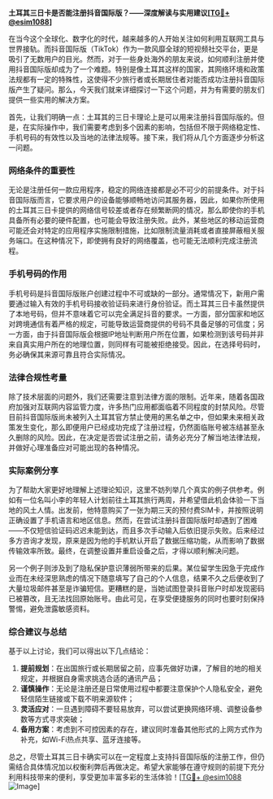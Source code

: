 **土耳其三日卡是否能注册抖音国际版？——深度解读与实用建议[[TG💪+ @esim1088](https://t.me/s/esim1088)]**

在当今这个全球化、数字化的时代，越来越多的人开始关注如何利用互联网工具与世界接轨。而抖音国际版（TikTok）作为一款风靡全球的短视频社交平台，更是吸引了无数用户的目光。然而，对于一些身处海外的朋友来说，如何顺利注册并使用抖音国际版却成为了一个难题。特别是像土耳其这样的国家，其网络环境和政策法规都有一定的特殊性，这使得不少旅行者或长期居住者对能否成功注册抖音国际版产生了疑问。那么，今天我们就来详细探讨一下这个问题，并为有需要的朋友们提供一些实用的解决方案。

首先，让我们明确一点：土耳其的三日卡理论上是可以用来注册抖音国际版的。但是，在实际操作中，我们需要考虑到多个因素的影响，包括但不限于网络稳定性、手机号码的有效性以及当地的法律法规等。接下来，我们将从几个方面逐步分析这一问题。

### 网络条件的重要性

无论是注册任何一款应用程序，稳定的网络连接都是必不可少的前提条件。对于抖音国际版而言，它要求用户的设备能够顺畅地访问其服务器，因此，如果你所使用的土耳其三日卡提供的网络信号较差或者存在频繁断网的情况，那么即使你的手机具备所有必要的硬件配置，也可能会导致注册失败。此外，某些地区的移动运营商可能还会对特定的应用程序实施限制措施，比如限制流量消耗或者直接屏蔽相关服务端口。在这种情况下，即使拥有良好的网络覆盖，也可能无法顺利完成注册流程。

### 手机号码的作用

手机号码是抖音国际版账户创建过程中不可或缺的一部分。通常情况下，新用户需要通过输入有效的手机号码接收验证码来进行身份验证。而土耳其三日卡虽然提供了本地号码，但并不意味着它可以完全满足抖音的要求。一方面，部分国家和地区对跨境通信有着严格的规定，可能导致运营商提供的号码不具备足够的可信度；另一方面，由于抖音国际版会根据IP地址判断用户所在位置，如果检测到该号码并非来自真实用户所在的地理位置，则同样有可能被拒绝接受。因此，在选择号码时，务必确保其来源可靠且符合实际情况。

### 法律合规性考量

除了技术层面的问题外，我们还需要注意到法律方面的限制。近年来，随着各国政府加强对互联网内容监管力度，许多热门应用都面临着不同程度的封禁风险。尽管目前抖音国际版尚未被列入土耳其官方禁止使用的黑名单之中，但如果未来相关政策发生变化，那么即便用户已经成功完成了注册过程，仍然面临账号被冻结甚至永久删除的风险。因此，在决定是否尝试注册之前，请务必充分了解当地法律法规，并做好心理准备应对可能出现的各种情况。

### 实际案例分享

为了帮助大家更好地理解上述理论知识，这里不妨列举几个真实的例子供参考。例如有一位名叫小李的年轻人计划前往土耳其旅行两周，并希望借此机会体验一下当地的风土人情。出发前，他特意购买了一张为期三天的预付费SIM卡，并按照说明正确设置了手机语言和地区信息。然而，在尝试注册抖音国际版时却遇到了困难——不仅短信验证码迟迟未能到达，而且多次手动输入后依旧提示失败。后来经过多方咨询才发现，原来是因为他的手机默认开启了数据压缩功能，从而影响了数据传输效率所致。最终，在调整设置并重启设备之后，才得以顺利解决问题。

另一个例子则涉及到了隐私保护意识薄弱所带来的后果。某位留学生因急于完成作业而在未经深思熟虑的情况下随意填写了自己的个人信息，结果不久之后便收到了大量垃圾邮件甚至是诈骗短信。更糟糕的是，当她试图登录抖音账户时却发现密码已被篡改，且无法找回原始账号。由此可见，在享受便捷服务的同时也要时刻保持警惕，避免泄露敏感资料。

### 综合建议与总结

基于以上讨论，我们可以得出以下几点结论：

1. **提前规划**：在出国旅行或长期居留之前，应事先做好功课，了解目的地的相关规定，并根据自身需求挑选合适的通讯产品；
2. **谨慎操作**：无论是注册还是日常使用过程中都要注意保护个人隐私安全，避免轻信陌生链接或下载不明来源软件；
3. **灵活应对**：一旦遇到障碍不要轻易放弃，可以尝试更换网络环境、调整设备参数等方式寻求突破；
4. **备用方案**：考虑到不可控因素的存在，建议同时准备其他形式的上网方式作为补充，如Wi-Fi热点共享、蓝牙连接等。

总之，尽管土耳其三日卡确实可以在一定程度上支持抖音国际版的注册工作，但仍需结合具体情况加以权衡利弊后再做决定。希望大家能够在遵守规则的前提下充分利用科技带来的便利，享受更加丰富多彩的生活体验！[[TG💪+ @esim1088](https://t.me/s/esim1088) ![Image](https://i.postimg.cc/4NQfJmqS/Snipaste-2025-05-13-00-14-12.png)]